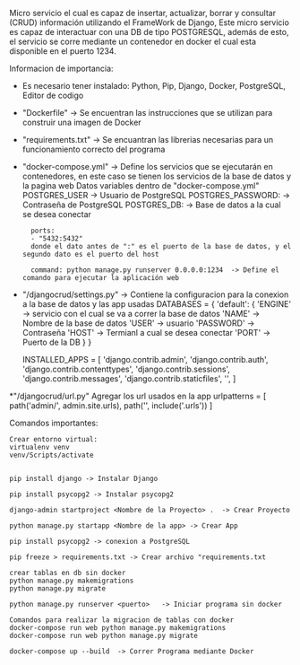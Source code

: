 Micro servicio el cual es capaz de insertar, actualizar, borrar y consultar (CRUD) información utilizando el FrameWork de Django,
Este micro servicio es capaz de interactuar con una DB de tipo POSTGRESQL, además de esto, el servicio se corre mediante un contenedor en docker
el cual esta disponible en el puerto 1234.

Informacion de importancia:

* Es necesario tener instalado: Python, Pip, Django, Docker, PostgreSQL, Editor de codigo

* "Dockerfile" -> Se encuentran las instrucciones que se utilizan para construir una imagen de Docker

* "requirements.txt" -> Se encuantran las librerias necesarias para un funcionamiento correcto del programa

* "docker-compose.yml" -> Define los servicios que se ejecutarán en contenedores, en este caso se tienen los servicios de la base de datos y la pagina web
    Datos variables dentro de "docker-compose.yml"
        POSTGRES_USER -> Usuario de PostgreSQL
        POSTGRES_PASSWORD: -> Contraseña de PostgreSQL
        POSTGRES_DB: -> Base de datos a la cual se desea conectar

        ports:
        - "5432:5432"
        donde el dato antes de ":" es el puerto de la base de datos, y el segundo dato es el puerto del host

        command: python manage.py runserver 0.0.0.0:1234  -> Define el comando para ejecutar la aplicación web



* "/djangocrud/settings.py" -> Contiene la configuracion para la conexion a la base de datos y las app usadas
    DATABASES = {
        'default': {
            'ENGINE' -> servicio con el cual se va a correr la base de datos
            'NAME' -> Nombre de la base de datos
            'USER' -> usuario
            'PASSWORD' -> Contraseña
            'HOST' -> Termianl a cual se desea conectar
            'PORT' -> Puerto de la DB
        }
    }

    INSTALLED_APPS = [
    'django.contrib.admin',
    'django.contrib.auth',
    'django.contrib.contenttypes',
    'django.contrib.sessions',
    'django.contrib.messages',
    'django.contrib.staticfiles',
    '<nombre de la app>',
    ]

*"/djangocrud/url.py"
    Agregar los url usados en la app
    urlpatterns = [
    path('admin/', admin.site.urls),
    path('', include('<nombre de la app>.urls'))
]

Comandos importantes:

    Crear entorno virtual:
    virtualenv venv   
    venv/Scripts/activate


    pip install django -> Instalar Django

    pip install psycopg2 -> Instalar psycopg2     

    django-admin startproject <Nombre de la Proyecto> .  -> Crear Proyecto
    
    python manage.py startapp <Nombre de la app> -> Crear App

    pip install psycopg2 -> conexion a PostgreSQL

    pip freeze > requirements.txt -> Crear archivo "requirements.txt

    crear tablas en db sin docker
    python manage.py makemigrations
    python manage.py migrate

    python manage.py runserver <puerto>   -> Iniciar programa sin docker

    Comandos para realizar la migracion de tablas con docker 
    docker-compose run web python manage.py makemigrations
    docker-compose run web python manage.py migrate

    docker-compose up --build  -> Correr Programa mediante Docker
